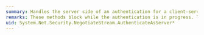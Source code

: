 ```yaml
---
summary: Handles the server side of an authentication for a client-server connection.
remarks: These methods block while the authentication is in progress. To prevent the application from blocking while waiting for the authentication to complete, use the <xref:System.Net.Security.NegotiateStream.BeginAuthenticateAsServer%2A> method.
uid: System.Net.Security.NegotiateStream.AuthenticateAsServer*
---
```


